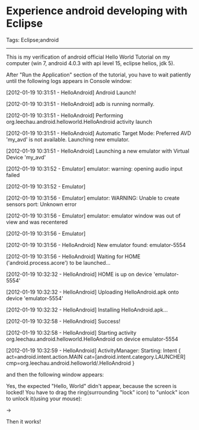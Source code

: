 # Experience android developing with Eclipse
Tags: Eclipse;android

------

This is my verification of android official Hello World Tutorial on my computer (win 7, android 4.0.3 with api level 15, eclipse helios, jdk 5). 
 
After "Run the Application" section of the tutorial, you have to wait patiently until the following logs appears in Console window:
 
 [2012-01-19 10:31:51 - HelloAndroid] Android Launch! 

 [2012-01-19 10:31:51 - HelloAndroid] adb is running normally. 

 [2012-01-19 10:31:51 - HelloAndroid] Performing org.leechau.android.helloworld.HelloAndroid activity launch 

 [2012-01-19 10:31:51 - HelloAndroid] Automatic Target Mode: Preferred AVD 'my_avd' is not available. Launching new emulator. 

 [2012-01-19 10:31:51 - HelloAndroid] Launching a new emulator with Virtual Device 'my_avd' 

 [2012-01-19 10:31:52 - Emulator] emulator: warning: opening audio input failed 

 [2012-01-19 10:31:52 - Emulator] 

 [2012-01-19 10:31:56 - Emulator] emulator: WARNING: Unable to create sensors port: Unknown error 

 [2012-01-19 10:31:56 - Emulator] emulator: emulator window was out of view and was recentered 

 [2012-01-19 10:31:56 - Emulator] 

 [2012-01-19 10:31:56 - HelloAndroid] New emulator found: emulator-5554 

 [2012-01-19 10:31:56 - HelloAndroid] Waiting for HOME ('android.process.acore') to be launched... 

 [2012-01-19 10:32:32 - HelloAndroid] HOME is up on device 'emulator-5554' 

 [2012-01-19 10:32:32 - HelloAndroid] Uploading HelloAndroid.apk onto device 'emulator-5554' 

 [2012-01-19 10:32:32 - HelloAndroid] Installing HelloAndroid.apk... 

 [2012-01-19 10:32:58 - HelloAndroid] Success! 

 [2012-01-19 10:32:58 - HelloAndroid] Starting activity org.leechau.android.helloworld.HelloAndroid on device emulator-5554 

 [2012-01-19 10:32:59 - HelloAndroid] ActivityManager: Starting: Intent { act=android.intent.action.MAIN cat=[android.intent.category.LAUNCHER] cmp=org.leechau.android.helloworld/.HelloAndroid } 
 
and then the following window appears:
 


 

Yes, the expected "Hello, World" didn't appear, because the screen is locked! You have to drag the ring(surrounding "lock" icon) to "unlock" icon to unlock it(using your mouse):

 -> 

 

Then it works!